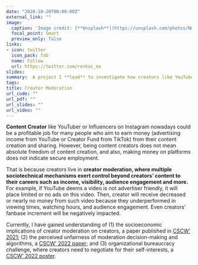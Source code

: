 ```yaml
---
date: "2020-10-20T00:00:00Z"
external_link: ""
image:
  caption: 'Image credit: [**Unsplash**](https://unsplash.com/photos/NmGzVG5Wsg8)'
  focal_point: Smart
  preview_only: false
links:
- icon: twitter
  icon_pack: fab
  name: Follow
  url: https://twitter.com/renkai_ma
slides: 
summary:  A project I **lead** to investigate how creators like YouTubers or influencers on Instagram or TikTok, while performing profitable content creation, experience creator moderation.
tags:
title: Creator Moderation
url_code: ""
url_pdf: ""
url_slides: ""
url_video: ""
---
```

**Content Creator** like YouTuber or Influencers on Instagram nowadays could be a profitable job for many people who aim to earn money (advertising income from YouTube or Creator Fund from TikTok) from their content creation and sharing. However, being content creators does not mean absolute freedom of content creation, and also, making money on platforms does not indicate secure employment. 

That is because creators live in **creator moderation, where multiple sociotechnical mechanisms exert control beyond creators’ content to their careers such as income, visibility, audience engagement and more.** For example, if YouTube deems a video is not advertiser friendly, it will place limited or no ads on this video. Then, creator will receive decreased or nearly no money from such video because they underperformed in viewing times, watching hours, and audience engagement. Even creators’ fanbase increment will be negatively impacted.   

Currently, I have gained understanding of (1) the socioeconomic implications of creator moderation on creators, a paper published in [CSCW' 2021](https://dl.acm.org/doi/10.1145/3479573); (2) the perceived unfairness of moderation decision-making and algorithms, a [CSCW' 2022 paper](https://dl.acm.org/doi/10.1145/3555150); and (3) organizational bureaucracy challenge, where creators need to negotiate for their self-interests, a [CSCW' 2022 poster](https://dl.acm.org/doi/10.1145/3500868.3559445). 

